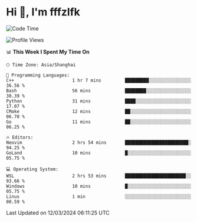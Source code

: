 # Hi 👋, I'm fffzlfk

<!--START_SECTION:waka-->
![Code Time](http://img.shields.io/badge/Code%20Time-674%20hrs%2051%20mins-blue)

![Profile Views](http://img.shields.io/badge/Profile%20Views-0-blue)

📊 **This Week I Spent My Time On** 

```text
🕑︎ Time Zone: Asia/Shanghai

💬 Programming Languages: 
C++                      1 hr 7 mins         █████████░░░░░░░░░░░░░░░░   36.56 % 
Bash                     56 mins             ████████░░░░░░░░░░░░░░░░░   30.39 % 
Python                   31 mins             ████░░░░░░░░░░░░░░░░░░░░░   17.07 % 
CMake                    12 mins             ██░░░░░░░░░░░░░░░░░░░░░░░   06.70 % 
Go                       11 mins             ██░░░░░░░░░░░░░░░░░░░░░░░   06.25 % 

🔥 Editors: 
Neovim                   2 hrs 54 mins       ████████████████████████░   94.25 % 
GoLand                   10 mins             █░░░░░░░░░░░░░░░░░░░░░░░░   05.75 % 

💻 Operating System: 
WSL                      2 hrs 53 mins       ███████████████████████░░   93.66 % 
Windows                  10 mins             █░░░░░░░░░░░░░░░░░░░░░░░░   05.75 % 
Linux                    1 min               ░░░░░░░░░░░░░░░░░░░░░░░░░   00.59 % 
```


 Last Updated on 12/03/2024 06:11:25 UTC
<!--END_SECTION:waka-->
